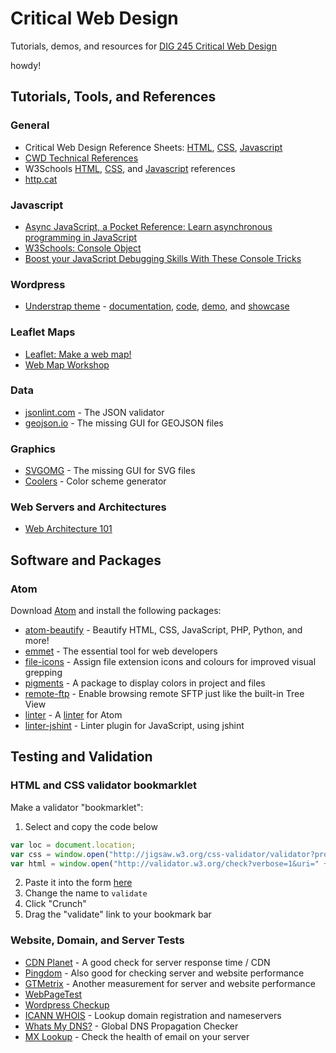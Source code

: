 # Critical Web Design

Tutorials, demos, and resources for [DIG 245 Critical Web Design](https://owenmundy.com/teaching/critical-web-design/)


howdy!


## Tutorials, Tools, and References


### General

* Critical Web Design Reference Sheets: [HTML](reference-sheets/html.md), [CSS](reference-sheets/css.md), [Javascript](reference-sheets/javascript.md)
* [CWD Technical References](https://docs.google.com/presentation/d/1OVCMHMfB_0gYgTtv2iMK_aCktJtCSRp1aRvH3T1W0JU/edit?usp=sharing)
* W3Schools [HTML](https://www.w3schools.com/tags/default.asp), [CSS](https://www.w3schools.com/cssref/default.asp), and [Javascript](https://www.w3schools.com/jsref/default.asp) references
* [http.cat](https://http.cat/)


### Javascript

* [Async JavaScript, a Pocket Reference: Learn asynchronous programming in JavaScript](https://medium.com/@ajmeyghani/async-javascript-a-pocket-reference-2bb16ac40d21)
* [W3Schools: Console Object](https://www.w3schools.com/jsref/obj_console.asp)
* [Boost your JavaScript Debugging Skills With These Console Tricks](https://medium.com/better-programming/boost-your-javascript-debugging-skills-with-these-console-tricks-ab984c70298a)




### Wordpress

* [Understrap theme](https://understrap.com/) - [documentation](https://understrap.github.io/), [code](https://github.com/understrap/understrap), [demo](https://understrap.com/understrap/), and [showcase](https://github.com/understrap/understrap/issues/208)



### Leaflet Maps

* [Leaflet: Make a web map!](https://maptimeboston.github.io/leaflet-intro/)
* [Web Map Workshop](http://duspviz.mit.edu/web-map-workshop/)



### Data

* [jsonlint.com](https://jsonlint.com/) - The JSON validator
* [geojson.io](http://geojson.io/) - The missing GUI for GEOJSON files


### Graphics

* [SVGOMG](https://jakearchibald.github.io/svgomg/) - The missing GUI for SVG files
* [Coolers](https://coolors.co/) - Color scheme generator


### Web Servers and Architectures

* [Web Architecture 101](https://engineering.videoblocks.com/web-architecture-101-a3224e126947)





## Software and Packages


### Atom

Download [Atom](https://atom.io/) and install the following packages:

* [atom-beautify](https://atom.io/packages/atom-beautify) - Beautify HTML, CSS, JavaScript, PHP, Python, and more!
* [emmet](https://atom.io/packages/emmet) - The essential tool for web developers
* [file-icons](https://atom.io/packages/file-icons) - Assign file extension icons and colours for improved visual grepping
* [pigments](https://atom.io/packages/pigments) - A package to display colors in project and files
* [remote-ftp](https://atom.io/packages/remote-ftp) - Enable browsing remote SFTP just like the built-in Tree View 
* [linter](https://atom.io/packages/linter) - A [linter](https://en.wikipedia.org/wiki/Lint_(software)) for Atom 
* [linter-jshint](https://atom.io/packages/linter-jshint) - Linter plugin for JavaScript, using jshint







## Testing and Validation


### HTML and CSS validator bookmarklet

Make a validator "bookmarklet":

1. Select and copy the code below

```javascript
var loc = document.location;
var css = window.open("http://jigsaw.w3.org/css-validator/validator?profile=css3&warning=0&uri=" + loc, "css");
var html = window.open("http://validator.w3.org/check?verbose=1&uri=" + loc, "html");

```
2. Paste it into the form [here](http://ted.mielczarek.org/code/mozilla/bookmarklet.html)
3. Change the name to `validate`
4. Click "Crunch"
5. Drag the "validate" link to your bookmark bar

### Website, Domain, and Server Tests

* [CDN Planet](https://www.cdnplanet.com/) - A good check for server response time / CDN 
* [Pingdom](https://tools.pingdom.com/) - Also good for checking server and website performance
* [GTMetrix](https://gtmetrix.com/) - Another measurement for server and website performance
* [WebPageTest](https://www.webpagetest.org/)
* [Wordpress Checkup](https://premium.wpmudev.org/wp-checkup/)
* [ICANN WHOIS](https://whois.icann.org/en) - Lookup domain registration and nameservers
* [Whats My DNS?](https://www.whatsmydns.net/) - Global DNS Propagation Checker
* [MX Lookup](https://mxtoolbox.com/MXLookup.aspx) - Check the health of email on your server







